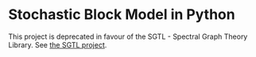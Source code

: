 # Stochastic Block Model in Python

This project is deprecated in favour of the SGTL - Spectral Graph Theory Library.
See [the SGTL project](https://github.com/pmacg/py-sgtl).

